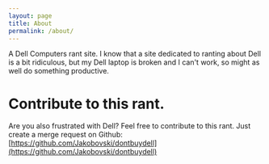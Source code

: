 ```yaml
---
layout: page
title: About
permalink: /about/
---
```


A Dell Computers rant site. I know that a site dedicated to ranting about Dell is a bit ridiculous, but my Dell laptop is broken and I can't work,
so might as well do something productive.


# Contribute to this rant.
Are you also frustrated with Dell? Feel free to contribute to this rant. Just create a merge request on Github: [https://github.com/Jakobovski/dontbuydell](https://github.com/Jakobovski/dontbuydell)
